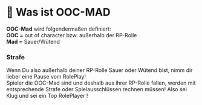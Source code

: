 # 🥲 Was ist OOC-MAD

**OOC-Mad** wird folgendermaßen definiert:\
**OOC =** out of character bzw. außerhalb der RP-Rolle\
**Mad =** Sauer/Wütend

### Strafe <a href="#1-toc-title" id="1-toc-title"></a>

Wenn Du also außerhalb deiner RP-Rolle Sauer oder Wütend bist, nimm dir lieber eine Pause vom RolePlay!\
Spieler die OOC-Mad sind und deshalb aus ihrer RP-Rolle fallen, werden mit entsprechende Strafe oder Spielausschlüssen rechnen müssen!
Also sei Klug und sei ein Top RolePlayer !
